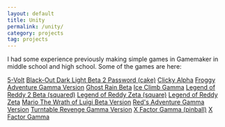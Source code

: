 ```yaml
---
layout: default
title: Unity
permalink: /unity/
category: projects
tag: projects
---
```


I had some experience previously making simple games in Gamemaker in middle school and high school. Some of the games are here:

<a href="/project/unity/gamemaker/5-Volt.exe">5-Volt</a>
<a href="/project/unity/gamemaker/Black-Out Dark Light Beta 2 Password (cake).exe">Black-Out Dark Light Beta 2 Password (cake)</a>
<a href="/project/unity/gamemaker/Clicky Alpha.exe">Clicky Alpha</a>
<a href="/project/unity/gamemaker/Froggy Adventure Gamma Version.exe">Froggy Adventure Gamma Version</a>
<a href="/project/unity/gamemaker/Ghost Rain Beta.exe">Ghost Rain Beta</a>
<a href="/project/unity/gamemaker/Ice Climb Gamma.exe">Ice Climb Gamma</a>
<a href="/project/unity/gamemaker/Legend of Reddy 2 Beta (squared).exe">Legend of Reddy 2 Beta (squared)</a>
<a href="/project/unity/gamemaker/Legend of Reddy Zeta (square).exe">Legend of Reddy Zeta (square)</a>
<a href="/project/unity/gamemaker/Legend of Reddy Zeta.exe">Legend of Reddy Zeta</a>
<a href="/project/unity/gamemaker/Mario The Wrath of Luigi Beta Version.exe">Mario The Wrath of Luigi Beta Version</a>
<a href="/project/unity/gamemaker/Red's Adventure Gamma Version.exe">Red's Adventure Gamma Version</a>
<a href="/project/unity/gamemaker/Turntable Revenge Gamma Version.exe">Turntable Revenge Gamma Version</a>
<a href="/project/unity/gamemaker/X Factor Gamma (pinball).exe">X Factor Gamma (pinball)</a>
<a href="/project/unity/gamemaker/X Factor Gamma.exe">X Factor Gamma</a>
